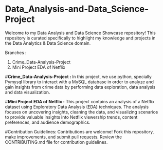 # Data_Analysis-and-Data_Science-Project
Welcome to my Data Analysis and Data Science Showcase repository! This repository is curated specifically to highlight my knowledge and projects in the Data Analytics & Data Science domain.

Branches : 
1. Crime_Data-Analysis-Project 
2. Mini Project EDA of Netflix

#**Crime_Data-Analysis-Project :** In this project, we use python, specially Pymysql library to interact with a MySQL database in order to analyze and gain insights from crime data by performing data exploration, data analysis and data visualization.

#**Mini Project EDA of Netflix :** This project contains an analysis of a Netflix dataset using Exploratory Data Analysis (EDA) techniques. The analysis focuses on uncovering insights, cleaning the data, and visualizing scenarios to provide valuable insights into Netflix viewership trends, content preferences, and audience demographics.

#Contribution Guidelines: Contributions are welcome! Fork this repository, make improvements, and submit pull requests. Review the CONTRIBUTING.md file for contribution guidelines.
